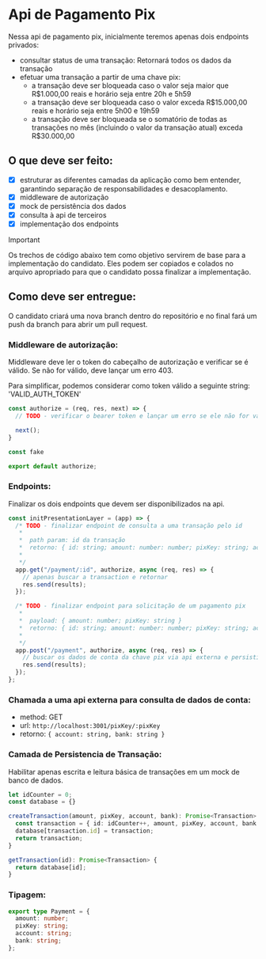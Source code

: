 # Api de Pagamento Pix

Nessa api de pagamento pix, inicialmente teremos apenas dois endpoints privados:

- consultar status de uma transação: Retornará todos os dados da transação
- efetuar uma transação a partir de uma chave pix:
  - a transação deve ser bloqueada caso o valor seja maior que R$1.000,00 reais e horário seja entre 20h e 5h59
  - a transação deve ser bloqueada caso o valor exceda R$15.000,00 reais e horário seja entre 5h00 e 19h59
  - a transação deve ser bloqueada se o somatório de todas as transações no mês (incluindo o valor da transação atual) exceda R$30.000,00

## O que deve ser feito:

- [x] estruturar as diferentes camadas da aplicação como bem entender, garantindo separação de responsabilidades e desacoplamento.
- [x] middleware de autorização
- [x] mock de persistência dos dados
- [x] consulta à api de terceiros
- [x] implementação dos endpoints

> [!IMPORTANT]
> Os trechos de código abaixo tem como objetivo servirem de base para a implementação do candidato. Eles podem ser copiados e colados no arquivo apropriado para que o candidato possa finalizar a implementação.

## Como deve ser entregue:

O candidato criará uma nova branch dentro do repositório e no final fará um push da branch para abrir um pull request.

### Middleware de autorização:

Middleware deve ler o token do cabeçalho de autorização e verificar se é válido. Se não for válido, deve lançar um erro 403.

Para simplificar, podemos considerar como token válido a seguinte string: 'VALID_AUTH_TOKEN'

```javascript
const authorize = (req, res, next) => {
  // TODO - verificar o bearer token e lançar um erro se ele não for válido

  next();
}

const fake

export default authorize;
```

### Endpoints:

Finalizar os dois endpoints que devem ser disponibilizados na api.

```javascript
const initPresentationLayer = (app) => {
  /* TODO - finalizar endpoint de consulta a uma transação pelo id
   *
   *  path param: id da transação
   *  retorno: { id: string; amount: number: number; pixKey: string; account: string; bank: string }
   *
   */
  app.get("/payment/:id", authorize, async (req, res) => {
    // apenas buscar a transaction e retornar
    res.send(results);
  });

  /* TODO - finalizar endpoint para solicitação de um pagamento pix
   *
   *  payload: { amount: number; pixKey: string }
   *  retorno: { id: string; amount: number: number; pixKey: string; account: string; bank: string }
   *
   */
  app.post("/payment", authorize, async (req, res) => {
    // buscar os dados de conta da chave pix via api externa e persistir o pagamento
    res.send(results);
  });
};
```

### Chamada a uma api externa para consulta de dados de conta:

- method: GET
- url: `http://localhost:3001/pixKey/:pixKey`
- retorno: `{ account: string, bank: string }`

### Camada de Persistencia de Transação:

Habilitar apenas escrita e leitura básica de transações em um mock de banco de dados.

```typescript
let idCounter = 0;
const database = {}

createTransaction(amount, pixKey, account, bank): Promise<Transaction> {
  const transaction = { id: idCounter++, amount, pixKey, account, bank };
  database[transaction.id] = transaction;
  return transaction;
}

getTransaction(id): Promise<Transaction> {
  return database[id];
}

```

### Tipagem:

```typescript
export type Payment = {
  amount: number;
  pixKey: string;
  account: string;
  bank: string;
};
```
